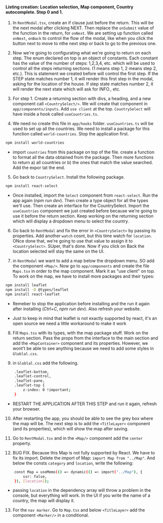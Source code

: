 #### Listing creation: Location selection, Map component, Country autocomplete. Step 0 and 1.

1. In `RentModal.tsx`, create an if clause just before the return. This will be the next modal after clicking NEXT. Then replace the `onSubmit` value of the function in the return, for `onNext`. We are setting up function called `onNext`, `onBack` to control the flow of the modal, like when you click the button next to move to nthe next step or back to go to the previous one.

2. Now we're going to configurating what we're going to return on each step. The enum declared on top is an object of constants. Each constant has the value of the number of steps: 1,2,3,4, etc. which will be used to control all the steps returning sections. (1 means step 1, 2 means step 2, etc.). This is statement we created before will control the first step. If the STEP state matches number 1, it will render this first step in the modal, asking for the location of the house. If step state matches number 2, it will render the next state which will ask for INFO., etc.

3. For step 1. Create a returning section with divs, a heading, and a new component call `<CountrySelect/>`. We will create that component in `app/components/inputs`. Add `use client` at the top. `CountrySelect` will have inside a hook called `useCountries.ts`.

4. We need no create this file in `app/hooks` folder. `useCountries.ts` will be used to set up all the countries. We need to install a package for this function called `world-countries`. Stop the application first.

```sh
npm install world-countries
```

-   import `countries` from this package on top of the file. create a function to format all the data obtained from the package. Then more functions to return a) all countries or b) the ones that match the value searched. Add the expor tat the end.

5. Go back to `CountrySelect`. Install the following package.

```sh
npm install react-select
```

-   Once installed, import the `Select` component from `react-select`. Run the app again (_npm run dev_). Then create a type object for all the types we'll use. Then create an interface for the CountrySelect. Import the `useCountries` component we just created before because we're going to use it before the return section. Keep working on the returning section which will display a dropdown menu to select the country.

6. Go back to `RentModal` and fix the error in `<CountrySelect>` by passing its properties. Add another `watch` cosnt, but this time watch for `location`. ONce done that, we're going to use that value to assign it to `<CountrySelect>`. SUper, that's done. Now if you click on Back the location selected will stay the same on the UI.

7. in `RentModal` we want to add a map below the dropdown menu. SO add the component `<Map/>`. Now go to `app/components` and create the file `Maps.tsx` in order to the map component. Mark it as "use client" on top. To work on the map, we have to install more packages and their types:

```sh
npm install leaflet
npm install -D @types/leaflet
npm install react-leaflet
```

-   Remeber to stop the application before installing and the run it again after installing (_Ctrl+C_, _npm run dev_). Also refresh your website.

-   Just to keep in mind that leaflet is not exactly supported by react, it's an open source we need a little workaround to make it work

8. Fill `Maps.tsx` with its types, with the map package stuff. Work on the return section. Pass the props from the interface to the main section and add the `<MapContainer>` component and its properties. However, we wont't be able to see anything because we need to add some styles in `Globlal.css`.

9. in `Globlal.css` add the following.

```sh
    .leaflet-bottom,
    .leaflet-control,
    .leaflet-pane,
    .leaflet-top {
        z-index: 0 !important;
    }
```

-   RESTART THE APPLICATION AFTER THIS STEP and run it again, refresh your browser.

10. After restarting the app, you should be able to see the grey box where the map will be. The next step is to add the `<TitleLayer>` component (and its properties), which will show the map after saving.

11. Go to `RentModal.tsx` and in the `<Map/>` component add the `center` property.

12. BUG FIX. Because this Map is not fully supported by React. We have to fix its import. Delete the import of Map: `import Map from "../Map"`. And below the consts `category` and `location`, write the following:

```sh
    const Map = useMemo(() => dynamic(() => import("../Map"), {
        ssr: false,
    }), [location]);
```

-   passing `location` in the dependency array will throw a problem in the console, but everything will work. In the UI if you write the name of a country, the map will display it.

13. For the `nav marker`. Go to `Map.tsx` and below `<TitleLayer>` add the component `<Marker/>` in a conditional.
